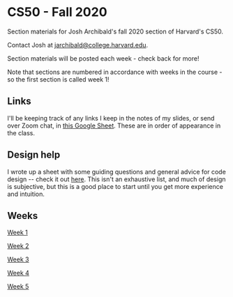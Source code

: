 # CS50 - Fall 2020
Section materials for Josh Archibald's fall 2020 section of Harvard's CS50.

Contact Josh at [jarchibald@college.harvard.edu](mailto:jarchibald@college.harvard.edu).

Section materials will be posted each week - check back for more!

Note that sections are numbered in accordance with weeks in the course - so the first section is called week 1!

## Links

I'll be keeping track of any links I keep in the notes of my slides, or send over Zoom chat, in [this Google Sheet](https://docs.google.com/spreadsheets/d/1e5C8vEXpc8TtMHB_-lhn7GhKdQ5sCWuy0xGD3owDYA4/edit?usp=sharing). These are in order of appearance in the class.

## Design help

I wrote up a sheet with some guiding questions and general advice for code design -- check it out [here](https://drive.google.com/file/d/1ZGa4rA5xN-Fwb0SgTW0JX4m93R4ksHKx/view?usp=sharing). This isn't an exhaustive list, and much of design is subjective, but this is a good place to start until you get more experience and intuition.

## Weeks

[Week 1](week1.md)

[Week 2](week2.md)

[Week 3](week3.md)

[Week 4](week4.md)

[Week 5](week5.md)
